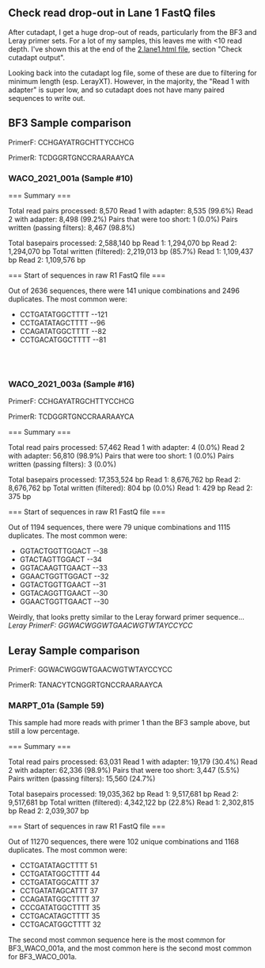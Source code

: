 ## Check read drop-out in Lane 1 FastQ files

After cutadapt, I get a huge drop-out of reads, particularly from the BF3 and Leray primer sets. For a lot of my samples, this leaves me with <10 read depth. I've shown this at the end of the [2.lane1.html file](https://github.com/mfisher5/EGC-Salish-Sea/blob/master/test-lane-1/scripts/2.split.primers.lane1.html), section "Check cutadapt output".

Looking back into the cutadapt log file, some of these are due to filtering for minimum length (esp. LerayXT). However, in the majority, the "Read 1 with adapter" is super low, and so cutadapt does not have many paired sequences to write out.


## BF3 Sample comparison 

PrimerF: CCHGAYATRGCHTTYCCHCG

PrimerR: TCDGGRTGNCCRAARAAYCA


### WACO_2021_001a (Sample #10)

=== Summary ===

Total read pairs processed:              8,570
  Read 1 with adapter:                   8,535 (99.6%)
  Read 2 with adapter:                   8,498 (99.2%)
Pairs that were too short:                   1 (0.0%)
Pairs written (passing filters):         8,467 (98.8%)

Total basepairs processed:     2,588,140 bp
  Read 1:     1,294,070 bp
  Read 2:     1,294,070 bp
Total written (filtered):      2,219,013 bp (85.7%)
  Read 1:     1,109,437 bp
  Read 2:     1,109,576 bp
  
  
  
=== Start of sequences in raw R1 FastQ file ===

Out of 2636 sequences, there were 141 unique combinations and 2496 duplicates.
The most common were:

- CCTGATATGGCTTTT --121
- CCTGATATAGCTTTT --96
- CCAGATATGGCTTTT --82
- CCTGACATGGCTTTT --81

<br>
<br>

### WACO_2021_003a (Sample #16)

PrimerF: CCHGAYATRGCHTTYCCHCG

PrimerR: TCDGGRTGNCCRAARAAYCA

=== Summary ===

Total read pairs processed:             57,462
  Read 1 with adapter:                       4 (0.0%)
  Read 2 with adapter:                  56,810 (98.9%)
Pairs that were too short:                   1 (0.0%)
Pairs written (passing filters):             3 (0.0%)

Total basepairs processed:    17,353,524 bp
  Read 1:     8,676,762 bp
  Read 2:     8,676,762 bp
Total written (filtered):            804 bp (0.0%)
  Read 1:           429 bp
  Read 2:           375 bp

  
  
=== Start of sequences in raw R1 FastQ file ===

Out of 1194 sequences, there were 79 unique combinations and 1115 duplicates.
The most common were:

- GGTACTGGTTGGACT --38
- GTACTAGTTGGACT --34
- GGTACAAGTTGAACT --33
- GGAACTGGTTGGACT --32
- GGTACTGGTTGAACT --31
- GGTACAGGTTGAACT --30
- GGAACTGGTTGAACT --30

Weirdly, that looks pretty similar to the Leray forward primer sequence...
*Leray PrimerF: GGWACWGGWTGAACWGTWTAYCCYCC*

## Leray Sample comparison

PrimerF: GGWACWGGWTGAACWGTWTAYCCYCC

PrimerR: TANACYTCNGGRTGNCCRAARAAYCA

### MARPT_01a (Sample 59)

This sample had more reads with primer 1 than the BF3 sample above, but still a low percentage. 

=== Summary ===

Total read pairs processed:             63,031
  Read 1 with adapter:                  19,179 (30.4%)
  Read 2 with adapter:                  62,336 (98.9%)
Pairs that were too short:               3,447 (5.5%)
Pairs written (passing filters):        15,560 (24.7%)

Total basepairs processed:    19,035,362 bp
  Read 1:     9,517,681 bp
  Read 2:     9,517,681 bp
Total written (filtered):      4,342,122 bp (22.8%)
  Read 1:     2,302,815 bp
  Read 2:     2,039,307 bp

=== Start of sequences in raw R1 FastQ file ===

Out of 11270 sequences, there were 102 unique combinations and 1168 duplicates.
The most common were:
- CCTGATATAGCTTTT	51
- CCTGATATGGCTTTT	44
- CCTGATATGGCATTT	37
- CCTGATATAGCATTT	37
- CCAGATATGGCTTTT	37
- CCCGATATGGCTTTT	35
- CCTGACATAGCTTTT	35
- CCTGACATGGCTTTT	32

The second most common sequence here is the most common for BF3_WACO_001a, and the most common here is the second most common for BF3_WACO_001a. 


